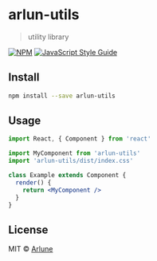 # arlun-utils

> utility library

[![NPM](https://img.shields.io/npm/v/arlun-utils.svg)](https://www.npmjs.com/package/arlun-utils) [![JavaScript Style Guide](https://img.shields.io/badge/code_style-standard-brightgreen.svg)](https://standardjs.com)

## Install

```bash
npm install --save arlun-utils
```

## Usage

```jsx
import React, { Component } from 'react'

import MyComponent from 'arlun-utils'
import 'arlun-utils/dist/index.css'

class Example extends Component {
  render() {
    return <MyComponent />
  }
}
```

## License

MIT © [Arlune](https://github.com/Arlune)
